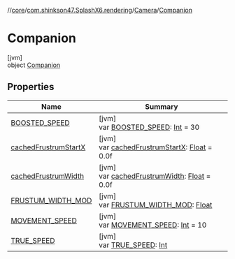 //[core](../../../../index.md)/[com.shinkson47.SplashX6.rendering](../../index.md)/[Camera](../index.md)/[Companion](index.md)

# Companion

[jvm]\
object [Companion](index.md)

## Properties

| Name | Summary |
|---|---|
| [BOOSTED_SPEED](-b-o-o-s-t-e-d_-s-p-e-e-d.md) | [jvm]<br>var [BOOSTED_SPEED](-b-o-o-s-t-e-d_-s-p-e-e-d.md): [Int](https://kotlinlang.org/api/latest/jvm/stdlib/kotlin/-int/index.html) = 30 |
| [cachedFrustrumStartX](cached-frustrum-start-x.md) | [jvm]<br>var [cachedFrustrumStartX](cached-frustrum-start-x.md): [Float](https://kotlinlang.org/api/latest/jvm/stdlib/kotlin/-float/index.html) = 0.0f |
| [cachedFrustrumWidth](cached-frustrum-width.md) | [jvm]<br>var [cachedFrustrumWidth](cached-frustrum-width.md): [Float](https://kotlinlang.org/api/latest/jvm/stdlib/kotlin/-float/index.html) = 0.0f |
| [FRUSTUM_WIDTH_MOD](-f-r-u-s-t-u-m_-w-i-d-t-h_-m-o-d.md) | [jvm]<br>var [FRUSTUM_WIDTH_MOD](-f-r-u-s-t-u-m_-w-i-d-t-h_-m-o-d.md): [Float](https://kotlinlang.org/api/latest/jvm/stdlib/kotlin/-float/index.html) |
| [MOVEMENT_SPEED](-m-o-v-e-m-e-n-t_-s-p-e-e-d.md) | [jvm]<br>var [MOVEMENT_SPEED](-m-o-v-e-m-e-n-t_-s-p-e-e-d.md): [Int](https://kotlinlang.org/api/latest/jvm/stdlib/kotlin/-int/index.html) = 10 |
| [TRUE_SPEED](-t-r-u-e_-s-p-e-e-d.md) | [jvm]<br>var [TRUE_SPEED](-t-r-u-e_-s-p-e-e-d.md): [Int](https://kotlinlang.org/api/latest/jvm/stdlib/kotlin/-int/index.html) |
